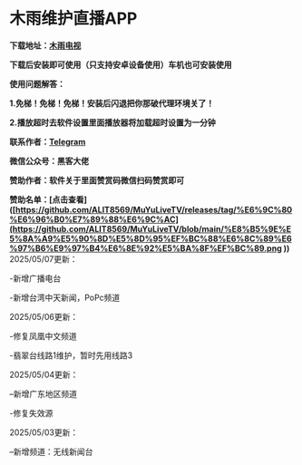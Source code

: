 # **木雨维护直播APP**



**下载地址：[木雨电视](https://github.com/ALIT8569/MuYuLiveTV/releases/tag/%E6%9C%80%E6%96%B0%E7%89%88%E6%9C%AC)**



**下载后安装即可使用（只支持安卓设备使用）车机也可安装使用**

**使用问题解答：**


**1.免梯！免梯！免梯！安装后闪退把你那破代理环境关了！**


**2.播放超时去软件设置里面播放器将加载超时设置为一分钟**


**联系作者：[Telegram](https://t.me/mywlkjgo_bot)**


**微信公众号：黑客大佬**


**赞助作者：软件关于里面赞赏码微信扫码赞赏即可**

**赞助名单：[点击查看]([https://github.com/ALIT8569/MuYuLiveTV/releases/tag/%E6%9C%80%E6%96%B0%E7%89%88%E6%9C%AC](https://github.com/ALIT8569/MuYuLiveTV/blob/main/%E8%B5%9E%E5%8A%A9%E5%90%8D%E5%8D%95%EF%BC%88%E6%8C%89%E6%97%B6%E9%97%B4%E6%8E%92%E5%BA%8F%EF%BC%89.png
))**
2025/05/07更新：

-新增广播电台

-新增台湾中天新闻，PoPc频道

2025/05/06更新：

-修复凤凰中文频道

-翡翠台线路1维护，暂时先用线路3

2025/05/04更新：

–新增广东地区频道

-修复失效源


2025/05/03更新：

–新增频道：无线新闻台
